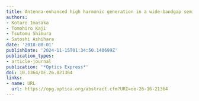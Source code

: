 ```yaml
---
title: Antenna-enhanced high harmonic generation in a wide-bandgap semiconductor ZnO
authors:
- Kotaro Imasaka
- Tomohiro Kaji
- Tsutomu Shimura
- Satoshi Ashihara
date: '2018-08-01'
publishDate: '2024-11-15T01:34:50.140699Z'
publication_types:
- article-journal
publication: '*Optics Express*'
doi: 10.1364/OE.26.021364
links:
- name: URL
  url: https://opg.optica.org/abstract.cfm?URI=oe-26-16-21364
---
```

